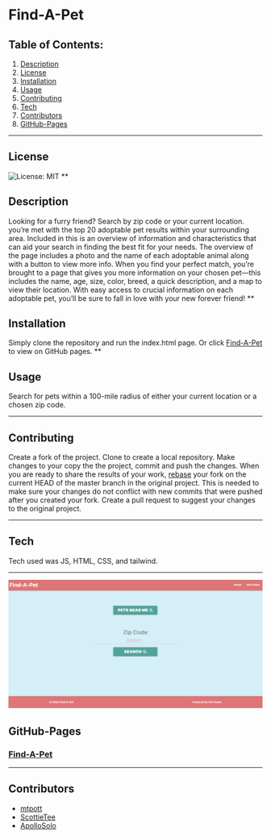 # Find-A-Pet
## Table of Contents:
  1. [Description](#description) 
  2. [License](#license)
  3. [Installation](#installation)
  4. [Usage](#isage)  
  5. [Contributing](#contributing)
  6. [Tech](#tech)
  7. [Contributors](#contributors)
  8. [GitHub-Pages](#github-pages)
  ***
  ## License
![License: MIT](https://img.shields.io/badge/License-MIT-yellow.svg)
**
## Description
Looking for a furry friend? Search by zip code or your current location. you’re met with the top 20 adoptable pet results within your surrounding area. Included in this is an overview of information and characteristics that can aid your search in finding the best fit for your needs. The overview of the page includes a photo and the name of each adoptable animal along with a button to view more info. When you find your perfect match, you’re brought to a page that gives you more information on your chosen pet—this includes the name, age, size, color, breed, a quick description, and a map to view their location. With easy access to crucial information on each adoptable pet, you’ll be sure to fall in love with your new forever friend!
**
## Installation
Simply clone the repository and run the index.html page. Or click [Find-A-Pet](https://scottietee.github.io/Find-A-Pet/index.html) to view on GitHub pages.
**
## Usage
Search for pets within a 100-mile radius of either your current location or a chosen zip code.
***     
## Contributing
Create a fork of the project. Clone to create a local repository. Make changes to your copy the the project, commit and push the changes. When you are ready to share the results of your work, [rebase](https://www.jetbrains.com/help/ruby/contribute-to-projects.html?source=google&medium=cpc&campaign=10116875233&gclid=CjwKCAjwoduRBhA4EiwACL5RPwRCscIRY-jH-olu0ltpGsBNk4a8XTZqANyML6Ff8yHeTCtiOt1hqRoCP5YQAvD_BwE#rebase-fork) your fork on the current HEAD of the master branch in the original project. This is needed to make sure your changes do not conflict with new commits that were pushed after you created your fork. Create a pull request to suggest your changes to the original project.
***
## Tech
Tech used was JS, HTML, CSS, and tailwind.
***

![Screenshot](./assets/css/adoptapet.png)

## GitHub-Pages
### [Find-A-Pet](https://scottietee.github.io/Find-A-Pet/index.html)
*** 
## Contributors
* [mtpott](https://github.com/mtpott) 
* [ScottieTee](https://github.com/ScottieTee) 
* [ApolloSolo](https://github.com/ApolloSolo)